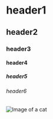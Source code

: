 # header1
## header2
### header3
#### header4
##### header5
###### header6

![Image of a cat](https://github.com/user-attachments/assets/c81a0d64-22ff-4b9e-8f8e-2694a8d454b8)
